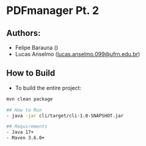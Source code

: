 # PDFmanager Pt. 2
## Authors:
  - Felipe Barauna ()
  - Lucas Anselmo (lucas.anselmo.099@ufrn.edu.br)

## How to Build
  - To build the entire project:
  ```bash
  mvn clean package

## How to Run
  - java -jar cli/target/cli-1.0-SNAPSHOT.jar

## Requirements
  - Java 17+
  - Maven 3.6.0+